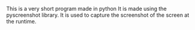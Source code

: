 This is a very short program made in python
It is made using the pyscreenshot library.
It is used to capture the screenshot of the screen at the runtime.
